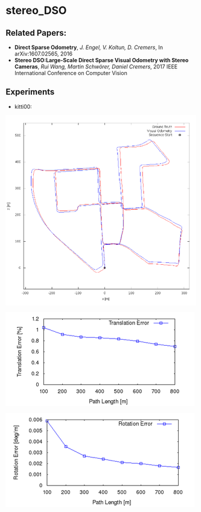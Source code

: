 # stereo_DSO

## Related Papers:

- **Direct Sparse Odometry**, *J. Engel, V. Koltun, D. Cremers*, In arXiv:1607.02565, 2016
- **Stereo DSO:Large-Scale Direct Sparse Visual Odometry with Stereo Cameras**, *Rui Wang, Martin Schwörer, Daniel Cremers*, 2017 IEEE International Conference on Computer Vision

## Experiments

- kitti00:

![](https://github.com/RonaldSun/stereo_DSO/blob/master/results/img/00.png)

![](https://github.com/RonaldSun/stereo_DSO/blob/master/results/img/00_tl.png)

![](https://github.com/RonaldSun/stereo_DSO/blob/master/results/img/00_rl.png)